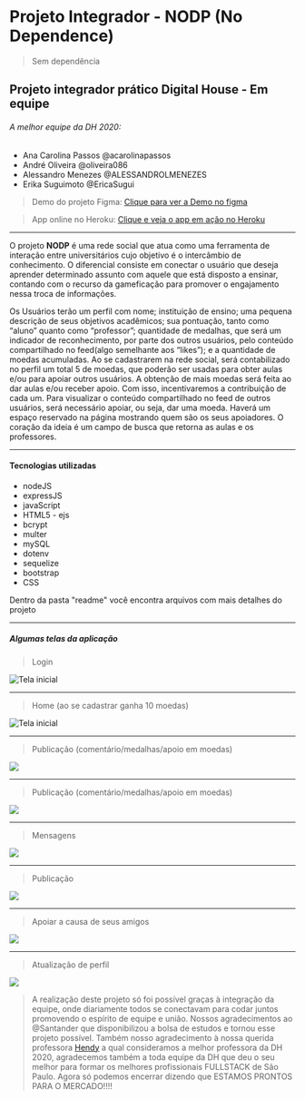 # Projeto Integrador - NODP (No Dependence)
> Sem dependência

## Projeto integrador prático Digital House - Em equipe

###### A melhor equipe da DH 2020: 
* Ana Carolina Passos @acarolinapassos
* André Oliveira @oliveira086
* Alessandro Menezes @ALESSANDROLMENEZES
* Erika Suguimoto @EricaSugui

> Demo do projeto Figma:
[Clique para ver a Demo no figma](https://www.figma.com/proto/NxVG7XuHkqdQlMCHU0LdVq/NODP-OFICIAL-TEAM?node-id=6%3A20&scaling=scale-down)

> App online no Heroku:
[Clique e veja o app em ação no Heroku](https://hidden-reaches-26348.herokuapp.com)

------------

O projeto **NODP** é uma rede social que atua como uma ferramenta de interação entre universitários cujo objetivo é 
o intercâmbio de conhecimento. O diferencial consiste em conectar o usuário que deseja aprender determinado assunto
com aquele que está disposto a ensinar, contando com o recurso da gameficação para promover o engajamento nessa 
troca de informações.

Os Usuários terão um perfil com nome; instituição de ensino; uma pequena descrição de seus objetivos acadêmicos; 
sua pontuação, tanto como “aluno” quanto como “professor”; quantidade de medalhas, que será um indicador de 
reconhecimento, por parte dos outros usuários, pelo conteúdo compartilhado no feed(algo semelhante aos “likes”); 
e a quantidade de moedas acumuladas. 
Ao se cadastrarem na rede social, será contabilizado no perfil um total 5 de 
moedas, que poderão ser usadas para obter aulas e/ou para apoiar outros usuários. 
A obtenção de mais moedas será feita ao dar aulas e/ou receber apoio. 
Com isso, incentivaremos a contribuição de cada um.
Para visualizar o conteúdo compartilhado no feed de outros usuários, será necessário apoiar, ou seja, dar uma moeda. 
Haverá um espaço reservado na página mostrando quem são os seus apoiadores. O coração da ideia é um campo de busca 
que retorna as aulas e os professores.

------------
####  Tecnologias utilizadas
- nodeJS
- expressJS
- javaScript
- HTML5 - ejs
- bcrypt
- multer
- mySQL
- dotenv
- sequelize
- bootstrap
- CSS


Dentro da pasta "readme" você encontra arquivos com mais detalhes do projeto

------------

##### Algumas telas da aplicação

> Login

![Tela inicial](http://alessandrodev.com/imagens/tela00.jpg "Login")


------------

> Home (ao se cadastrar ganha 10 moedas)

![Tela inicial](http://alessandrodev.com/imagens/tela0.jpg "Tela inicial")


------------

> Publicação (comentário/medalhas/apoio em moedas)

![](http://alessandrodev.com/imagens/tela1.jpg)

------------

> Publicação (comentário/medalhas/apoio em moedas)

![](http://alessandrodev.com/imagens/tela2.jpg)

------------

> Mensagens

![](http://alessandrodev.com/imagens/tela3.jpg)

------------

> Publicação

![](http://alessandrodev.com/imagens/tela4.jpg)

------------

> Apoiar a causa de seus amigos

![](http://alessandrodev.com/imagens/tela5.jpg)

------------

> Atualização de perfil

![](http://alessandrodev.com/imagens/tela6.jpg)

> A realização deste projeto só foi possível graças à integração da equipe, onde diariamente todos se conectavam para codar juntos promovendo o espírito de equipe e união. 
Nossos agradecimentos ao @Santander que disponibilizou a bolsa de estudos e tornou esse projeto possível. Também nosso agradecimento à nossa querida professora [Hendy](https://github.com/fronthendy "Hendy") a qual consideramos a melhor professora da DH 2020, agradecemos também a toda equipe da DH que deu o seu melhor para formar os melhores profissionais FULLSTACK de São Paulo.
Agora só podemos encerrar dizendo que ESTAMOS PRONTOS PARA O MERCADO!!!!